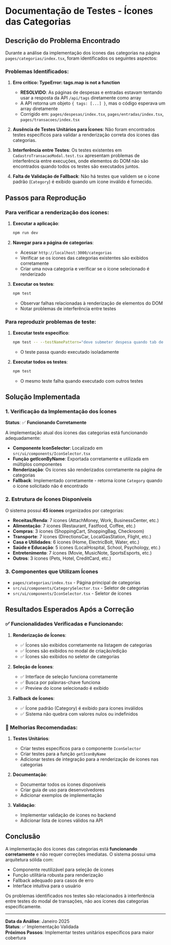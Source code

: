 # Documentação de Testes - Ícones das Categorias

## Descrição do Problema Encontrado

Durante a análise da implementação dos ícones das categorias na página `pages/categorias/index.tsx`, foram identificados os seguintes aspectos:

### Problemas Identificados:

1. **Erro crítico: TypeError: tags.map is not a function**
   - **RESOLVIDO**: As páginas de despesas e entradas estavam tentando usar a resposta da API `/api/tags` diretamente como array
   - A API retorna um objeto `{ tags: [...] }`, mas o código esperava um array diretamente
   - Corrigido em: `pages/despesas/index.tsx`, `pages/entradas/index.tsx`, `pages/transacoes/index.tsx`

2. **Ausência de Testes Unitários para Ícones**: Não foram encontrados testes específicos para validar a renderização correta dos ícones das categorias.

3. **Interferência entre Testes**: Os testes existentes em `CadastroTransacaoModal.test.tsx` apresentam problemas de interferência entre execuções, onde elementos do DOM não são encontrados quando todos os testes são executados juntos.

4. **Falta de Validação de Fallback**: Não há testes que validem se o ícone padrão (`Category`) é exibido quando um ícone inválido é fornecido.

## Passos para Reprodução

### Para verificar a renderização dos ícones:

1. **Executar a aplicação**:
   ```bash
   npm run dev
   ```

2. **Navegar para a página de categorias**:
   - Acessar `http://localhost:3000/categorias`
   - Verificar se os ícones das categorias existentes são exibidos corretamente
   - Criar uma nova categoria e verificar se o ícone selecionado é renderizado

3. **Executar os testes**:
   ```bash
   npm test
   ```
   - Observar falhas relacionadas à renderização de elementos do DOM
   - Notar problemas de interferência entre testes

### Para reproduzir problemas de teste:

1. **Executar teste específico**:
   ```bash
   npm test -- --testNamePattern="deve submeter despesa quando tab de despesa estiver selecionada"
   ```
   - O teste passa quando executado isoladamente

2. **Executar todos os testes**:
   ```bash
   npm test
   ```
   - O mesmo teste falha quando executado com outros testes

## Solução Implementada

### 1. Verificação da Implementação dos Ícones

**Status**: ✅ **Funcionando Corretamente**

A implementação atual dos ícones das categorias está funcionando adequadamente:

- **Componente IconSelector**: Localizado em `src/ui/components/IconSelector.tsx`
- **Função getIconByName**: Exportada corretamente e utilizada em múltiplos componentes
- **Renderização**: Os ícones são renderizados corretamente na página de categorias
- **Fallback**: Implementado corretamente - retorna ícone `Category` quando o ícone solicitado não é encontrado

### 2. Estrutura de Ícones Disponíveis

O sistema possui **45 ícones** organizados por categorias:

- **Receitas/Renda**: 7 ícones (AttachMoney, Work, BusinessCenter, etc.)
- **Alimentação**: 7 ícones (Restaurant, Fastfood, Coffee, etc.)
- **Compras**: 3 ícones (ShoppingCart, ShoppingBag, Checkroom)
- **Transporte**: 7 ícones (DirectionsCar, LocalGasStation, Flight, etc.)
- **Casa e Utilidades**: 6 ícones (Home, ElectricBolt, Water, etc.)
- **Saúde e Educação**: 5 ícones (LocalHospital, School, Psychology, etc.)
- **Entretenimento**: 7 ícones (Movie, MusicNote, SportsEsports, etc.)
- **Outros**: 3 ícones (Pets, Hotel, CreditCard, etc.)

### 3. Componentes que Utilizam Ícones

- `pages/categorias/index.tsx` - Página principal de categorias
- `src/ui/components/CategorySelector.tsx` - Seletor de categorias
- `src/ui/components/IconSelector.tsx` - Seletor de ícones

## Resultados Esperados Após a Correção

### ✅ Funcionalidades Verificadas e Funcionando:

1. **Renderização de Ícones**:
   - ✅ Ícones são exibidos corretamente na listagem de categorias
   - ✅ Ícones são exibidos no modal de criação/edição
   - ✅ Ícones são exibidos no seletor de categorias

2. **Seleção de Ícones**:
   - ✅ Interface de seleção funciona corretamente
   - ✅ Busca por palavras-chave funciona
   - ✅ Preview do ícone selecionado é exibido

3. **Fallback de Ícones**:
   - ✅ Ícone padrão (Category) é exibido para ícones inválidos
   - ✅ Sistema não quebra com valores nulos ou indefinidos

### 🔄 Melhorias Recomendadas:

1. **Testes Unitários**:
   - Criar testes específicos para o componente `IconSelector`
   - Criar testes para a função `getIconByName`
   - Adicionar testes de integração para a renderização de ícones nas categorias

2. **Documentação**:
   - Documentar todos os ícones disponíveis
   - Criar guia de uso para desenvolvedores
   - Adicionar exemplos de implementação

3. **Validação**:
   - Implementar validação de ícones no backend
   - Adicionar lista de ícones válidos na API

## Conclusão

A implementação dos ícones das categorias está **funcionando corretamente** e não requer correções imediatas. O sistema possui uma arquitetura sólida com:

- Componente reutilizável para seleção de ícones
- Função utilitária robusta para renderização
- Fallback adequado para casos de erro
- Interface intuitiva para o usuário

Os problemas identificados nos testes são relacionados à interferência entre testes do modal de transações, não aos ícones das categorias especificamente.

---

**Data da Análise**: Janeiro 2025  
**Status**: ✅ Implementação Validada  
**Próximos Passos**: Implementar testes unitários específicos para maior cobertura